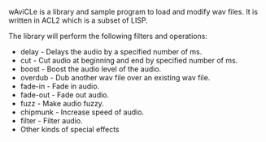 wAviCLe is a library and sample program to load and modify wav files. It is written in ACL2 which is a subset of LISP.

The library will perform the following filters and operations:
  * delay - Delays the audio by a specified number of ms.
  * cut - Cut audio at beginning and end by specified number of ms.
  * boost - Boost the audio level of the audio.
  * overdub - Dub another wav file over an existing wav file.
  * fade-in - Fade in audio.
  * fade-out - Fade out audio.
  * fuzz - Make audio fuzzy.
  * chipmunk - Increase speed of audio.
  * filter - Filter audio.
  * Other kinds of special effects

